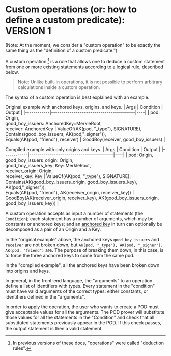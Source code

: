 # Custom operations (or: how to define a custom predicate): VERSION 1

(Note: At the moment, we consider a "custom operation" to be exactly the same thing as the "definition of a custom predicate.")

A custom operation [^operation] is a rule that allows one to deduce a custom statement from one or more existing statements according to a logical rule, described below.

> Note: Unlike built-in operations, it is not possible to perform arbitrary calculations inside a custom operation.

The syntax of a custom operation is best explained with an example.

Original example with anchored keys, origins, and keys.
| Args | Condition            | Output                      |
|------------|-----------------------------------------|----|
| pod: Origin, <br> good_boy_issuers: AnchoredKey::MerkleRoot, <br> receiver: AnchoredKey | ValueOf(AK(pod, "_type"), SIGNATURE), <br> Contains(good_boy_issuers, AK(pod,"_signer")), <br> Equals(AK(pod, "friend"), receiver) | GoodBoy(receiver, good_boy_issuers) |

Compiled example with only origins and keys.
| Args | Condition            | Output                      |
|------------|-----------------------------------------|----|
| pod: Origin, <br> good_boy_issuers_origin: Origin, <br> good_boy_issuers_key: Key::MerkleRoot, <br> receiver_origin: Origin, <br> receiver_key: Key | ValueOf(AK(pod, "_type"), SIGNATURE), <br> Contains(AK(good_boy_issuers_origin, good_boy_issuers_key), AK(pod,"_signer")), <br> Equals(AK(pod, "friend"), AK(receiver_origin, receiver_key)) | GoodBoy(AK(receiver_origin, receiver_key), AK(good_boy_issuers_origin, good_boy_issuers_key)) |

A custom operation accepts as input a number of statements (the `Condition`); 
each statement has a number of arguments, which may be constants or anchored keys; and an [anchored key](./anchoredkeys.md) in turn can optionally be decomposed as a pair of an Origin and a Key.

In the "original example" above, the anchored keys `good_boy_issuers` and `receiver` are not broken down, but `AK(pod, "_type"), AK(pod, "_signer"), AK(pod, "friend")` are.  The purpose of breaking them down, in this case, is to force the three anchored keys to come from the same pod.

In the "compiled example", all the anchored keys have been broken down into origins and keys.

In general, in the front-end language, the "arguments" to an operation define a list of identifiers with types.  Every statement in the "condition" must have valid arguments of the correct types: either constants, or identifiers defined in the "arguments".

In order to apply the operation, the user who wants to create a POD must give acceptable values for all the arguments.  The POD prover will substitute those values for all the statements in the "Condition" and check that all substituted statements previously appear in the POD.  If this check passes, the output statement is then a valid statement.

[^operation]: In previous versions of these docs, "operations" were called "deduction rules".
